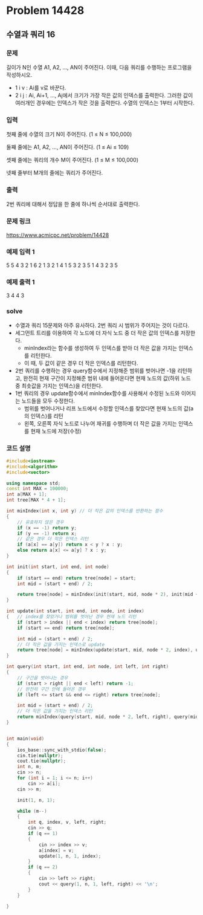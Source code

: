 # Problem 14428

## 수열과 쿼리 16

### 문제
길이가 N인 수열 A1, A2, ..., AN이 주어진다. 이때, 다음 쿼리를 수행하는 프로그램을 작성하시오.

- 1 i v : Ai를 v로 바꾼다.
- 2 i j : Ai, Ai+1, ..., Aj에서 크기가 가장 작은 값의 인덱스를 출력한다. 그러한 값이 여러개인 경우에는 인덱스가 작은 것을 출력한다.
수열의 인덱스는 1부터 시작한다.

### 입력
첫째 줄에 수열의 크기 N이 주어진다. (1 ≤ N ≤ 100,000)

둘째 줄에는 A1, A2, ..., AN이 주어진다. (1 ≤ Ai ≤ 109)

셋째 줄에는 쿼리의 개수 M이 주어진다. (1 ≤ M ≤ 100,000)

넷째 줄부터 M개의 줄에는 쿼리가 주어진다.

### 출력
2번 쿼리에 대해서 정답을 한 줄에 하나씩 순서대로 출력한다.

### 문제 링크
<https://www.acmicpc.net/problem/14428>

### 예제 입력 1
5
5 4 3 2 1
6
2 1 3
2 1 4
1 5 3
2 3 5
1 4 3
2 3 5

### 예제 출력 1
3
4
4
3

### solve
- 수열과 쿼리 15문제와 아주 유사하다. 2번 쿼리 시 범위가 주어지는 것이 다르다.
- 세그먼트 트리를 이용하여 각 노드에 더 자식 노드 중 더 작은 값의 인덱스를 저장한다.
	- minIndex라는 함수를 생성하여 두 인덱스를 받아 더 작은 값을 가지는 인덱스를 리턴한다.
	- 이 때, 두 값이 같은 경우 더 작은 인덱스를 리턴한다.
- 2번 쿼리를 수행하는 경우 query함수에서 지정해준 범위를 벗어나면 -1을 리턴하고, 완전히 현재 구간이 지정해준 범위 내에 들어온다면 현재 노드의 값(하위 노드 중 최솟값을 가지는 인덱스)을 리턴한다.
- 1번 쿼리의 경우 update함수에서 minIndex함수를 사용해서 수정된 노드와 이어지는 노드들을 모두 수정한다.
	- 범위를 벗어나거나 리프 노드에서 수정할 인덱스를 찾았다면 현재 노드의 값(a의 인덱스)를 리턴
	- 왼쪽, 오른쪽 자식 노드로 나누어 재귀를 수행하며 더 작은 값을 가지는 인덱스를 현재 노드에 저장(수정)



### 코드 설명
```C++
#include<iostream>
#include<algorithm>
#include<vector>

using namespace std;
const int MAX = 100000;
int a[MAX + 1];
int tree[MAX * 4 + 1];

int minIndex(int x, int y) // 더 작은 값의 인덱스를 반환하는 함수
{
	// 유효하지 않은 경우
	if (x == -1) return y;
	if (y == -1) return x;
	// 같은 경우 더 작은 인덱스 리턴
	if (a[x] == a[y]) return x < y ? x : y;
	else return a[x] <= a[y] ? x : y;
}

int init(int start, int end, int node)
{
	if (start == end) return tree[node] = start;
	int mid = (start + end) / 2;

	return tree[node] = minIndex(init(start, mid, node * 2), init(mid + 1, end, node * 2 + 1));
}

int update(int start, int end, int node, int index)
{	// index를 찾았거나 범위를 벗어난 경우 현재 노드 리턴
	if (start > index || end < index) return tree[node];
	if (start == end) return tree[node];

	int mid = (start + end) / 2;
	// 더 작은 값을 가지는 인덱스로 update
	return tree[node] = minIndex(update(start, mid, node * 2, index), update(mid + 1, end, node * 2 + 1, index));
}

int query(int start, int end, int node, int left, int right)
{
	// 구간을 벗어나는 경우
	if (start > right || end < left) return -1;
	// 완전히 구간 안에 들어온 경우
	if (left <= start && end <= right) return tree[node];

	int mid = (start + end) / 2;
	// 더 작은 값을 가지는 인덱스 리턴
	return minIndex(query(start, mid, node * 2, left, right), query(mid + 1, end, node * 2 + 1, left, right));
}


int main(void)
{
	ios_base::sync_with_stdio(false);
	cin.tie(nullptr);
	cout.tie(nullptr);
	int n, m;		
	cin >> n;
	for (int i = 1; i <= n; i++)
		cin >> a[i];
	cin >> m;

	init(1, n, 1);

	while (m--)
	{
		int q, index, v, left, right;
		cin >> q;
		if (q == 1)
		{
			cin >> index >> v;
			a[index] = v;
			update(1, n, 1, index);
		}
		if (q == 2)
		{
			cin >> left >> right;
			cout << query(1, n, 1, left, right) << '\n';
		}
	}

}
```
